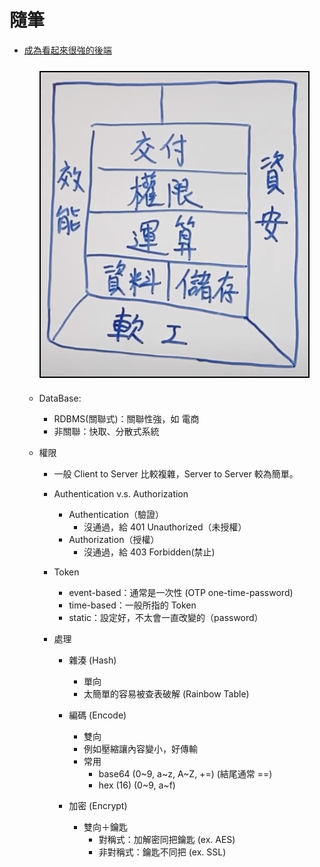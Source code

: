 <style> 
.imgBox{
  display: flex; 
  flex-direction: column; 
  margin: 5%; 
  justify-content: center;
  border: 2px solid black;
}
</style>

<!--  style  -->

###### <!-- ref -->

[成為看起來很強的後端]: https://youtu.be/HMX4KSDtfpw?list=PLS5AiLcCHgNxd341NwuY9EOpVvY5Z8VOs

 <!-- ref -->

# 隨筆

- [成為看起來很強的後端]

  <div class="imgBox" >
    <img src="../src/image/BackEnd_Map.png" alt="BackEnd_Map.png" />
  </div>

  - DataBase:

    - RDBMS(關聯式)：關聯性強，如 電商
    - 非關聯：快取、分散式系統

  - 權限

    - 一般 Client to Server 比較複雜，Server to Server 較為簡單。

    - Authentication v.s. Authorization

      - Authentication（驗證）
        - 沒通過，給 401 Unauthorized（未授權）
      - Authorization（授權）
        - 沒通過，給 403 Forbidden(禁止)

    - Token

      - event-based：通常是一次性 (OTP one-time-password)
      - time-based：一般所指的 Token
      - static：設定好，不太會一直改變的（password）

    - 處理

      - 雜湊 (Hash)

        - 單向
        - 太簡單的容易被查表破解 (Rainbow Table)

      - 編碼 (Encode)

        - 雙向
        - 例如壓縮讓內容變小，好傳輸
        - 常用
          - base64 (0~9, a~z, A~Z, +=) (結尾通常 ==)
          - hex (16) (0~9, a~f)

      - 加密 (Encrypt)

        - 雙向＋鑰匙
          - 對稱式：加解密同把鑰匙 (ex. AES)
          - 非對稱式：鑰匙不同把 (ex. SSL)
